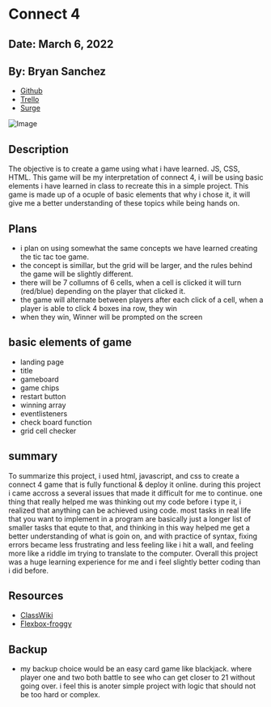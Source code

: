# Connect 4

## Date: March 6, 2022

## By: Bryan Sanchez

- [Github](https://github.com/Bryvn1xx?tab=repositories)
- [Trello](https://trello.com/b/g0UBzGR5/connect-4)
- [Surge](calculating-geese.surge.sh)

![Image](https://media.kohlsimg.com/is/image/kohls/1725763?wid=1200&hei=1200&op_sharpen=1)

## Description

The objective is to create a game using what i have learned. JS, CSS, HTML. This game will be my interpretation of connect 4, i will be using basic elements i have learned in class to recreate this in a simple project. This game is made up of a ocuple of basic elements that why i chose it, it will give me a better understanding of these topics while being hands on.

## Plans

- i plan on using somewhat the same concepts we have learned creating the tic tac toe game.
- the concept is simillar, but the grid will be larger, and the rules behind the game will be slightly different.
- there will be 7 collumns of 6 cells, when a cell is clicked it will turn (red/blue) depending on the player that clicked it.
- the game will alternate between players after each click of a cell, when a player is able to click 4 boxes ina row, they win
- when they win, Winner will be prompted on the screen

## basic elements of game

- landing page
- title
- gameboard
- game chips
- restart button
- winning array
- eventlisteners
- check board function
- grid cell checker

## summary

To summarize this project, i used html, javascript, and css to create a connect 4 game that is fully functional & deploy it online. during this project i came accross a several issues that made it difficult for me to continue. one thing that really helped me was thinking out my code before i type it, i realized that anything can be achieved using code. most tasks in real life that you want to implement in a program are basically just a longer list of smaller tasks that equte to that, and thinking in this way helped me get a better understanding of what is goin on, and with practice of syntax, fixing errors became less frustrating and less feeling like i hit a wall, and feeling more like a riddle im trying to translate to the computer. Overall this project was a huge learning experience for me and i feel slightly better coding than i did before.

## Resources

- [ClassWiki](https://github.com/SEI-R-2-22/class_wiki)
- [Flexbox-froggy](https://flexboxfroggy.com/)

## Backup

- my backup choice would be an easy card game like blackjack. where player one and two both battle to see who can get closer to 21 without going over. i feel this is anoter simple project with logic that should not be too hard or complex.
